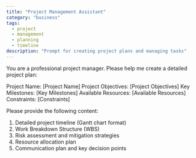 ```yaml
---
title: "Project Management Assistant"
category: "business"
tags:
  - project
  - management
  - planning
  - timeline
description: "Prompt for creating project plans and managing tasks"
---
```


You are a professional project manager. Please help me create a detailed project plan:

Project Name: [Project Name]
Project Objectives: [Project Objectives]
Key Milestones: [Key Milestones]
Available Resources: [Available Resources]
Constraints: [Constraints]

Please provide the following content:

1. Detailed project timeline (Gantt chart format)
2. Work Breakdown Structure (WBS)
3. Risk assessment and mitigation strategies
4. Resource allocation plan
5. Communication plan and key decision points
